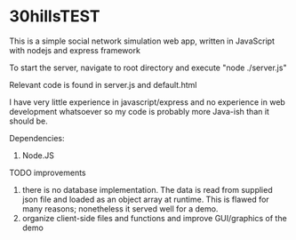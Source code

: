 # 30hillsTEST

This is a simple social network simulation web app, written in JavaScript with nodejs and express framework

To start the server, navigate to root directory and execute "node ./server.js"

Relevant code is found in server.js and default.html



I have very little experience in javascript/express and no experience in web development whatsoever so my code is probably more Java-ish than it should be.

Dependencies:
1. Node.JS

TODO improvements
1. there is no database implementation. The data is read from supplied json file and loaded as an object array at runtime. This is flawed for many reasons; nonetheless it served well for a demo.
2. organize client-side files and functions and improve GUI/graphics of the demo
